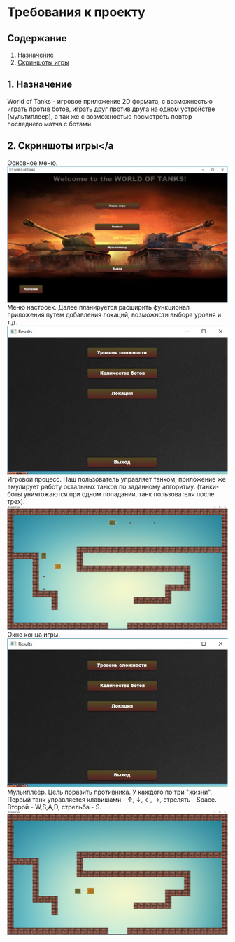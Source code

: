 # Требования к проекту
## Содержание
1. [Назначение](#P1)  
2. [Скриншоты игры](#P2)  
## <a name="P1">1. Назначение </a>
World of Tanks - игровое приложение 2D формата, с возможностью играть против ботов, играть друг против друга на одном устройстве (мультиплеер), а так же с возможностью посмотреть повтор последнего матча с ботами.
## <a name="P2">2. Скриншоты игры</a
Основное меню.<br>
![]( https://github.com/TheAntoshkaBy/Game.World.of.Tanks.aka.my.First.game.project/blob/master/documentation/Screenshots/Menu.jpg)<br>
Меню настроек. Далее планируется расширить функционал приложения путем добавления локаций, возможнсти выбора уровня и т.д.<br>
![](https://github.com/TheAntoshkaBy/Game.World.of.Tanks.aka.my.First.game.project/blob/master/documentation/Screenshots/Settings.jpg)<br>
Игровой процесс. Наш пользователь управляет танком, приложение же эмулирует работу остальных танков по заданному алгоритму. (танки-боты уничтожаются при одном попадании, танк пользователя после трех).<br>
![](https://github.com/TheAntoshkaBy/Game.World.of.Tanks.aka.my.First.game.project/blob/master/documentation/Screenshots/Gameplay.jpg)<br>
Окно конца игры.<br>
![](https://github.com/TheAntoshkaBy/Game.World.of.Tanks.aka.my.First.game.project/blob/master/documentation/Screenshots/GameOverEvent.jpg)<br>
Мульиплеер. Цель поразить противника. У каждого по три "жизни". Первый танк управляется клавишами - ↑, ↓, ←, →, стрелять - Space. Второй - W,S,A,D, стрельба - S.<br>
![](https://github.com/TheAntoshkaBy/Game.World.of.Tanks.aka.my.First.game.project/blob/master/documentation/Screenshots/mult.jpg)<br>
